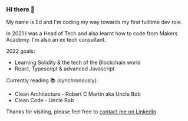 ### Hi there 👋

My name is Ed and I'm coding my way towards my first fulltime dev role.

In 2021 I was a Head of Tech and also learnt how to code from Makers Academy. I'm also an ex tech consultant.

2022 goals: 
* Learning Solidity & the tech of the Blockchain world
* React, Typescript & advanced Javascript

Currently reading 📚 (synchronously):
* Clean Architecture - Robert C Martin aka Uncle Bob
* Clean Code - Uncle Bob

Thanks for visiting, please feel free to [contact me on LinkedIn](https://www.linkedin.com/in/edeman-george-3aaa1387/).
